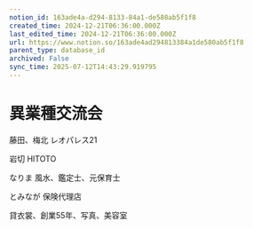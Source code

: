 ```yaml
---
notion_id: 163ade4a-d294-8133-84a1-de580ab5f1f8
created_time: 2024-12-21T06:36:00.000Z
last_edited_time: 2024-12-21T06:36:00.000Z
url: https://www.notion.so/163ade4ad294813384a1de580ab5f1f8
parent_type: database_id
archived: False
sync_time: 2025-07-12T14:43:29.919795
---
```


# 異業種交流会


藤田、梅北
レオパレス21

岩切
HITOTO

なりま
風水、鑑定士、元保育士

とみなが
保険代理店


貸衣裳、創業55年、写真、美容室

